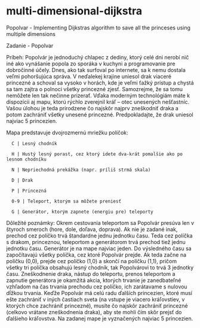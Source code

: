 # multi-dimensional-dijkstra
Popolvar - Implementing Dijkstras algorithm to save all the princeses using multiple dimensions


Zadanie - Popolvar

Príbeh:
  Popolvár je jednoduchý chlapec z dediny, ktorý celé dni nerobí nič iné ako vynášanie popola
  zo sporáka v kuchyni a programovanie pre dobročinné účely. Dnes, ako tak surfoval po
  internete, sa k nemu dostala veľmi pohoršujúca správa. V neďalekej krajine uniesol drak
  viaceré princezné a schoval sa vysoko v horách, kde je veľmi ťažký prístup a chystá sa tam
  zajtra o polnoci všetky princezné zjesť.
  Samozrejme, že sa tomu nemôžete len tak nečinne prizerať. Vďaka moderným technológiám
  máte k dispozícii aj mapu, ktorú rýchlo zverejnil kráľ – otec unesených nešťastníc. Vašou
  úlohou je teda prirodzene čo najskôr najprv zneškodniť draka a potom zachrániť všetky
  unesené princezné. Predpokladajte, že drak uniesol najviac 5 princezien.


Mapa predstavuje dvojrozmernú mriežku políčok:

      C | Lesný chodník
      
      H | Hustý lesný porast, cez ktorý idete dva-krát pomalšie ako po lesnom chodníku
      
      N | Nepriechodná prekážka (napr. príliš strmá skala)
      
      D | Drak
      
      P | Princezná
      
      0-9 | Teleport, ktorým sa môžete preniesť
      
      G | Generátor, ktorým zapnete (energiu pre) teleporty
      
      
 
Dôležité poznámky: Okrem cestovania teleportom sa Popolvár presúva len v štyroch smeroch (hore,
dole, doľava, doprava). Ak nie je zadané inak, prechod cez políčko trvá štandardne jednu jednotku
času. Teda cez políčka s drakom, princeznou, teleportom a generátorom trvá prechod tiež jednu
jednotku času. Generátor je na mape najviac jeden. Do výsledného času sa započítavajú všetky
políčka, cez ktoré Popolvár prejde. Ak teda začne na políčku (0,0), prejde cez políčko (1,0) a skončí na
políčku (1,1), pričom všetky tri políčka obsahujú lesný chodník, tak Popolvárovi to trvá 3 jednotky
času. Zneškodnenie draka, nástup do teleportu, prenos teleportom a zapnutie generátora je
okamžitá akcia, ktorých trvanie je zanedbateľné vzhľadom na čas trvania prechodu cez políčko, ich
zarátavame s nulovou dĺžkou trvania. Keďže Popolvár má celú radu ďalších princezien, ktoré musí
ešte zachrániť v iných častiach sveta (na vstupe je viacero kráľovstiev, v ktorých chce zachrániť
princezné), musíte čo najskôr zachrániť princezné (celkovo vrátane zneškodnenia draka), aby ste
mohli čím skôr prejsť do ďalšieho kráľovstva. Na zadanej mape je vyznačených najviac 5 princezien.




